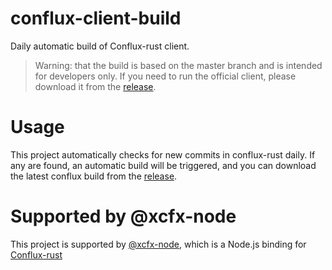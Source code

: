 # conflux-client-build

Daily automatic build of Conflux-rust client.

> Warning: that the build is based on the master branch and is intended for developers only. If you need to run the official client, please download it from the [release](https://github.com/Conflux-Chain/conflux-rust/releases).

# Usage

This project automatically checks for new commits in conflux-rust daily. If any are found, an automatic build will be triggered, and you can download the latest conflux build from the [release](https://github.com/conflux-fans/conflux-client-build/releases).




# Supported by @xcfx-node

This project is supported by [@xcfx-node](https://github.com/iosh/xcfx-node), which is a Node.js binding for [Conflux-rust](https://github.com/Conflux-Chain/conflux-rust)
